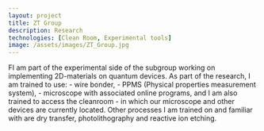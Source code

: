 ```yaml
---
layout: project
title: ZT Group
description: Research
technologies: [Clean Room, Experimental tools]
image: /assets/images/ZT_Group.jpg
---
```


<div>
    FI am part of the experimental side of the subgroup working on implementing 2D-materials on quantum devices. As part of the research, I am trained to use:
    - wire bonder, 
    - PPMS (Physical properties measurement system),
    - microscope with associated online programs,
    and I am also trained to access the cleanroom - in which our microscope and other devices are currently located. Other processes I am trained on and familiar with are dry transfer, photolithography and reactive ion etching.
</div>